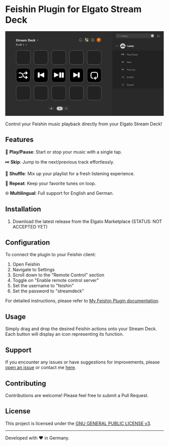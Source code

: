 # Feishin Plugin for Elgato Stream Deck

![Feishin Plugin Logo](https://github.com/Felodeck/Feishin-Plugin/blob/main/previews/Preview.png)

Control your Feishin music playback directly from your Elgato Stream Deck!

## Features

🎵 **Play/Pause**: Start or stop your music with a single tap.

⏭️ **Skip**: Jump to the next/previous track effortlessly.

🔀 **Shuffle**: Mix up your playlist for a fresh listening experience.

🔁 **Repeat**: Keep your favorite tunes on loop.

🌐 **Multilingual**: Full support for English and German.

## Installation

1. Download the latest release from the Elgato Marketplace (STATUS: NOT ACCEPTED YET)

## Configuration

To connect the plugin to your Feishin client:

1. Open Feishin
2. Navigate to Settings
3. Scroll down to the "Remote Control" section
4. Toggle on "Enable remote control server"
5. Set the username to "feishin"
6. Set the password to "streamdeck"

For detailed instructions, please refer to [My Feishin Plugin documentation](https://docs.felo.gg/docs/Feishin-Plugin/connect-feishin).

## Usage

Simply drag and drop the desired Feishin actions onto your Stream Deck. Each button will display an icon representing its function.

## Support

If you encounter any issues or have suggestions for improvements, please [open an issue](https://github.com/Felodeck/Feishin-Plugin/issues) or contact me [here](mailto:support@felo.gg).

## Contributing

Contributions are welcome! Please feel free to submit a Pull Request.

## License

This project is licensed under the [GNU GENERAL PUBLIC LICENSE v3](LICENSE).

---

Developed with ❤️ in Germany.